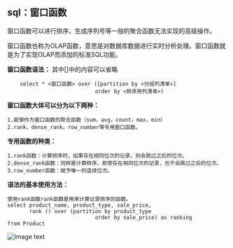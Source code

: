 ## sql：窗口函数
窗口函数可以进行排序，生成序列号等一般的聚合函数无法实现的高级操作。

窗口函数也称为OLAP函数，意思是对数据库数据进行实时分析处理。窗口函数就是为了实现OLAP而添加的标准SQL功能。

**窗口函数语法：** 其中[]中的内容可以省略

        select * <窗口函数> over ([partition by <分组列清单>]
                                order by <排序用列清单>)
                              
                              
**窗口函数大体可以分为以下两种：**

    1.能够作为窗口函数的聚合函数（sum，avg，count，max，min）
    2.rank，dense_rank。row_number等专用窗口函数。

**专用函数的种类：**

    1.rank函数：计算排序时，如果存在相同位次的记录，则会跳过之后的位次。
    2.dense_rank函数：同样是计算排序，即使存在相同位次的记录，也不会跳过之后的位次。
    3.row_number函数：赋予唯一的连续位次。

**语法的基本使用方法：** 

    使用rank函数rank函数是用来计算记录排序的函数。
    select product_name, product_type, sale_price,
           rank () over (partition by product_type
                                order by sale_price) as ranking
    from Product
![Image text](\image\窗口函数1.png)
